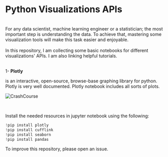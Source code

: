 # Python Visualizations APIs
<br/>
For any data scientist, machine learning engineer or a statistician; the most important step is understanding the data. To achieve that, mastering some visualization tools will make this task easier and enjoyable.<br/>
<br/>
In this repository, I am collecting some basic notebooks for different visualizations' APIs. I am also linking helpful tutorials. <br/>
<br/>

1- **Plotly** 

is an interactive, open-source, browse-base graphing library for python. Plotly is very well documented. Plotly notebook includes all sorts of plots. <br/>

![CrashCourse](https://www.youtube.com/watch?v=GGL6U0k8WYA&ab_channel=DerekBanas)

<br/>

Install the needed resources in jupyter notebook using the following:

```python
!pip install plotly
!pip install cufflink
!pip install seaborn
!pip install pandas
```

To improve this repository, please open an issue. 

